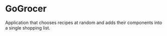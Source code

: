 # GoGrocer
Application that chooses recipes at random and adds their components into a single shopping list.
